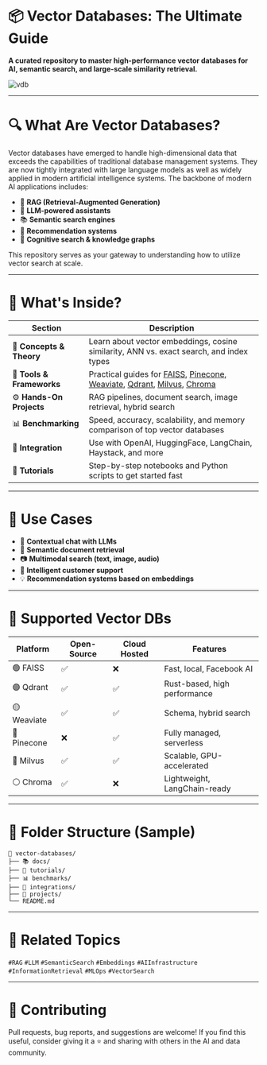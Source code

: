 
# 📦 Vector Databases: The Ultimate Guide

**A curated repository to master high-performance vector databases for AI, semantic search, and large-scale similarity retrieval.**

![vdb](https://d11qzsb0ksp6iz.cloudfront.net/assets/d8d11d85ae_img-best-vector-databases.webp)


---

# 🔍 What Are Vector Databases?

Vector databases have emerged to handle high-dimensional data that exceeds the capabilities of traditional database management systems. They are now tightly integrated with large language models as well as widely applied in modern artificial intelligence systems. The backbone of modern AI applications includes:

* 🔗 **RAG (Retrieval-Augmented Generation)**
* 🤖 **LLM-powered assistants**
* 📚 **Semantic search engines**
* 🛒 **Recommendation systems**
* 🧠 **Cognitive search & knowledge graphs**

This repository serves as your gateway to understanding how to utilize vector search at scale.

---

# 🧠 What's Inside?

| Section                   | Description                                                                                                                                                                                                                                         |
| ------------------------- | --------------------------------------------------------------------------------------------------------------------------------------------------------------------------------------------------------------------------------------------------- |
| 📘 **Concepts & Theory**  | Learn about vector embeddings, cosine similarity, ANN vs. exact search, and index types                                                                                                                                                             |
| 🔧 **Tools & Frameworks** | Practical guides for [FAISS](https://github.com/facebookresearch/faiss), [Pinecone](https://www.pinecone.io/), [Weaviate](https://weaviate.io/), [Qdrant](https://qdrant.tech/), [Milvus](https://milvus.io/), [Chroma](https://www.trychroma.com/) |
| ⚙️ **Hands-On Projects**  | RAG pipelines, document search, image retrieval, hybrid search                                                                                                                                                                                      |
| 📊 **Benchmarking**       | Speed, accuracy, scalability, and memory comparison of top vector databases                                                                                                                                                                         |
| 🤝 **Integration**        | Use with OpenAI, HuggingFace, LangChain, Haystack, and more                                                                                                                                                                                         |
| 🧪 **Tutorials**          | Step-by-step notebooks and Python scripts to get started fast                                                                                                                                                                                       |

---

# 🚀 Use Cases

* 📝 **Contextual chat with LLMs**
* 📂 **Semantic document retrieval**
* 📷 **Multimodal search (text, image, audio)**
* 💬 **Intelligent customer support**
* 💡 **Recommendation systems based on embeddings**

---

# 🧰 Supported Vector DBs

| Platform    | Open-Source | Cloud Hosted | Features                     |
| ----------- | ----------- | ------------ | ---------------------------- |
| 🟢 FAISS    | ✅           | ❌            | Fast, local, Facebook AI     |
| 🟣 Qdrant   | ✅           | ✅            | Rust-based, high performance |
| 🟡 Weaviate | ✅           | ✅            | Schema, hybrid search        |
| 🔵 Pinecone | ❌           | ✅            | Fully managed, serverless    |
| 🔴 Milvus   | ✅           | ✅            | Scalable, GPU-accelerated    |
| ⚪ Chroma    | ✅           | ❌            | Lightweight, LangChain-ready |

---

# 📁 Folder Structure (Sample)

```
📂 vector-databases/
├── 📚 docs/
├── 🧪 tutorials/
├── 📊 benchmarks/
├── 🔌 integrations/
├── 🚀 projects/
└── README.md
```

---

# 📎 Related Topics

`#RAG` `#LLM` `#SemanticSearch` `#Embeddings` `#AIInfrastructure` `#InformationRetrieval` `#MLOps` `#VectorSearch`

---

# 🤝 Contributing

Pull requests, bug reports, and suggestions are welcome!
If you find this useful, consider giving it a ⭐️ and sharing with others in the AI and data community.

